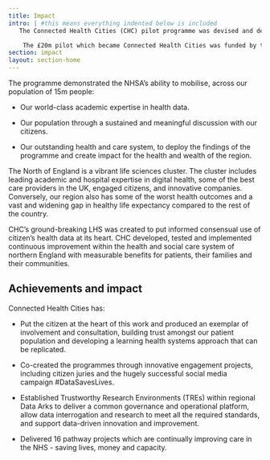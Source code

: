 ```yaml
---
title: Impact
intro: | #this means everything indented below is included
   The Connected Health Cities (CHC) pilot programme was devised and delivered by the Northern Health Science Alliance (NHSA).

    The £20m pilot which became Connected Health Cities was funded by the Department of Health in 2015. It recognised the potential value of health data, with appropriate care system and citizen engagement, to both drive improvement in the provision of care and to create an economic asset across the North that was understood and supported by citizens.
section: impact
layout: section-home
---
```


The programme demonstrated the NHSA’s ability to mobilise, across our population of 15m people:

- Our world-class academic expertise in health data.

- Our population through a sustained and meaningful discussion with our citizens.

- Our outstanding health and care system, to deploy the findings of the programme and create impact for the health and wealth of the region.

The North of England is a vibrant life sciences cluster. The cluster includes leading academic and hospital expertise in digital health, some of the best care providers in the UK, engaged citizens, and innovative companies. Conversely, our region also has some of the worst health outcomes and a vast and widening gap in healthy life expectancy compared to the rest of the country.

CHC’s ground-breaking LHS was created to put informed consensual use of citizen’s health data at its heart. CHC developed, tested and implemented continuous improvement within the health and social care system of northern
England with measurable benefits for patients, their families and their communities.

## Achievements and impact

Connected Health Cities has:

- Put the citizen at the heart of this work and produced an exemplar of involvement and consultation, building trust amongst our patient population and developing a learning health systems approach that can be replicated.

- Co-created the programmes through innovative engagement  projects, including citizen juries and the hugely successful social media campaign #DataSavesLives.

- Established Trustworthy Research Environments (TREs) within regional Data Arks to deliver a common governance and
operational platform, allow data interrogation and research to meet all the required standards, and support data-driven innovation and improvement.

- Delivered 16 pathway projects which are continually improving care in the NHS - saving lives, money and capacity.
